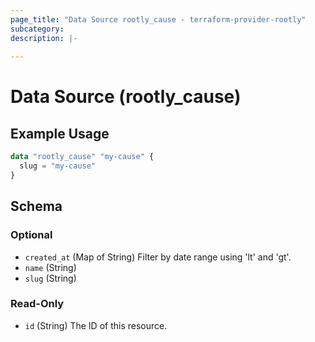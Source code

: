 ```yaml
---
page_title: "Data Source rootly_cause - terraform-provider-rootly"
subcategory:
description: |-
    
---
```


# Data Source (rootly_cause)



## Example Usage

```terraform
data "rootly_cause" "my-cause" {
  slug = "my-cause"
}
```

<!-- schema generated by tfplugindocs -->
## Schema

### Optional

- `created_at` (Map of String) Filter by date range using 'lt' and 'gt'.
- `name` (String)
- `slug` (String)

### Read-Only

- `id` (String) The ID of this resource.

